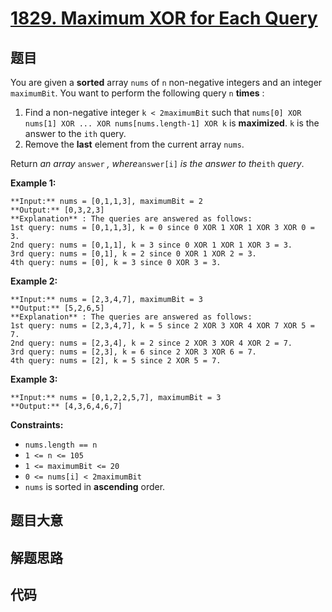 # [1829. Maximum XOR for Each Query](https://leetcode.com/problems/maximum-xor-for-each-query)

## 题目

You are given a **sorted** array `nums` of `n` non-negative integers and an
integer `maximumBit`. You want to perform the following query `n` **times** :

  1. Find a non-negative integer `k < 2maximumBit` such that `nums[0] XOR nums[1] XOR ... XOR nums[nums.length-1] XOR k` is **maximized**. `k` is the answer to the `ith` query.
  2. Remove the **last** element from the current array `nums`.

Return _an array_ `answer` _, where_`answer[i]` _is the answer to the_`ith`
_query_.



**Example 1:**

    
    
    **Input:** nums = [0,1,1,3], maximumBit = 2
    **Output:** [0,3,2,3]
    **Explanation** : The queries are answered as follows:
    1st query: nums = [0,1,1,3], k = 0 since 0 XOR 1 XOR 1 XOR 3 XOR 0 = 3.
    2nd query: nums = [0,1,1], k = 3 since 0 XOR 1 XOR 1 XOR 3 = 3.
    3rd query: nums = [0,1], k = 2 since 0 XOR 1 XOR 2 = 3.
    4th query: nums = [0], k = 3 since 0 XOR 3 = 3.
    

**Example 2:**

    
    
    **Input:** nums = [2,3,4,7], maximumBit = 3
    **Output:** [5,2,6,5]
    **Explanation** : The queries are answered as follows:
    1st query: nums = [2,3,4,7], k = 5 since 2 XOR 3 XOR 4 XOR 7 XOR 5 = 7.
    2nd query: nums = [2,3,4], k = 2 since 2 XOR 3 XOR 4 XOR 2 = 7.
    3rd query: nums = [2,3], k = 6 since 2 XOR 3 XOR 6 = 7.
    4th query: nums = [2], k = 5 since 2 XOR 5 = 7.
    

**Example 3:**

    
    
    **Input:** nums = [0,1,2,2,5,7], maximumBit = 3
    **Output:** [4,3,6,4,6,7]
    



**Constraints:**

  * `nums.length == n`
  * `1 <= n <= 105`
  * `1 <= maximumBit <= 20`
  * `0 <= nums[i] < 2maximumBit`
  * `nums`​​​ is sorted in **ascending** order.


## 题目大意

## 解题思路

## 代码

```javascript

```
